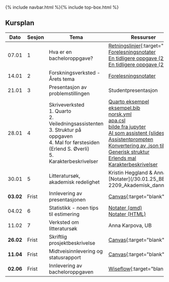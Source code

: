 {% include navbar.html %}{% include top-box.html %}

##  Kursplan


     
|Dato <img width=50/>| Sesjon <img width=50/>   | Tema <img width=300/>           | Ressurser <img width=150/>  |
|--------|----------------|---------------------------|--------------------------------------|
|07.01 | 1 | Hva er en bacheloroppgave? | [Retningslinjer](/Retningslinjer_og_krav_til_skriving_av_bacheloroppgave_jan24.pdf){:target="blank"}  <br> [Forelesningsnotater](/forelesning_1.html) <br> [En tidligere oppgave (2023)](/SOK-2209-Bacheloroppgave.pdf) <br> [En tidligere oppgave (2024)](/bacheloroppgave_24.pdf) |
|14.01 | 2 | Forskningsverksted - Årets tema | [Forelesningsnotater](/forelesning_2v2_1323.html) |
|21.01 | 3 | Presentasjon av problemstillingen | Studentpresentasjon   |
|28.01 | 4 | Skriveverksted <br> 1. Quarto <br> 2. Veiledningsassistenten <br> 3. Struktur på oppgaven <br> 4. Mal for førstesiden (Erlend S. Øverli) <br> 5. Karakterbeskrivelser| [Quarto eksempel](/bruk_quarto_2209_V24.qmd) <br> [eksempel.bib](/eksempel.bib) <br> [norsk.yml](/norsk.yml) <br> [apa.csl](/apa.csl) <br> [bilde fra jupyter](/Screenshot.png) <br> [AI som assistent (slides)](/veiledningsprompt.html) <br > [Assistentprompten](/assistentprompten.pdf) <br> [Konvertering av .json til .txt](/import_%20json.py) <br> [Generisk struktur](/Struktur_bacheloroppgave.pdf) <br> [Erlends mal](https://github.com/uit-sok-2209-v25/uit-sok-2209-v25.github.io/tree/main/mal) <br> [Karakterbeskrivelser](/karakterbeskrivelser_studenter.pdf) |
|30.01 | 5 | Litteratursøk, akademisk redelighet | Kristin Heggland & Anna Karpova, UB  <br> [Notater](/30.01.25_BED-2209 & SOK-2209_Akademisk_dannelse_og_litteratursøk.pptx)|
|**03.02**| Frist| Innlevering av presentasjonen| [Canvas](https://uit.instructure.com/courses/36825/assignments){:target="blank"} innen kl 16.00 |
|04.02| 6 | Statistikk - noen tips til estimering         | [Notater (qmd)](/estimering_fiktiv_data.qmd) <br> [Notater (HTML)](/estimering_fiktiv_data.html)   |
|11.02 | 7 | Verksted om litteratursøk |Anna Karpova, UB |
|**26.02**| Frist| Skriftlig prosjektbeskrivelse| [Canvas](https://uit.instructure.com/courses/36825/assignments){:target="blank"} innen kl 16.00  |
|**11.04**| Frist| Midtveisinnlevering og statusrapport | [Canvas](https://uit.instructure.com/courses/36825/assignments){:target="blank"} innen kl 16.00  |
|**02.06** | Frist | Innlevering av bacheloroppgaven   | [Wiseflow](https://europe.wiseflow.net/login){:target="blank"} innen kl 14.00  |







